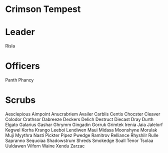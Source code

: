 # Crimson Tempest

# Leader
Risla

# Officers
Panth
Phancy

# Scrubs
Aesclepious
Aimpoint
Anucrabriem
Availer
Carblis
Centis
Chocster
Cleaver
Colodor
Crathsor
Dabreeze
Deckers
Delich
Destruct
Diecast
Dray
Durth
Elgato
Galarius
Gashar
Ghrymm
Gingadin
Gorruk
Grimtek
Irenia
Jaia
Jalelorf
Kegwel
Korha
Krango
Leeboi
Lendiwen
Maui
Midasa
Moonshyne
Morulak
Muji
Myythra
Nasti
Pickter
Pipez
Pwedge
Ramitrov
Relliance
Rhyshilr
Rulle
Sapranno
Sequoiaa
Shadowstrum
Shreds
Smokedge
Soall
Tenor
Tsolaa
Uuldawen
Vilforn
Waine
Xendu
Zarzac